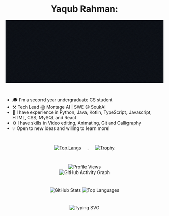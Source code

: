 <h1 align="center"> <strong>Yaqub Rahman:</strong> </h1> 
<div align="center"> 
  <img src="https://github.com/YaqubRahman/YaqubRahman/blob/main/GithubYaqub3.gif" alt="Hello, I am Yaqub Rahman"> 
</div>

# 
 - 🎓 I'm a second year undergraduate CS student
 - ⚒️ Tech Lead @ Montage AI | SWE @ SoukAI
 - 📜 I have experience in Python, Java, Kotlin, TypeScript, Javascript, HTML, CSS, MySQL and React 
 - ⚙️ I have skills in Video editing, Animating, Git and Calligraphy
 - 💡 Open to new ideas and willing to learn more!
#

<div align="center" style="padding: 4px;"> 
  <a href="https://github.com/anuraghazra/github-readme-stats"> 
    <img src="https://github-readme-stats.vercel.app/api/top-langs/?username=YaqubRahman&amp;layout=compact&amp;theme=blue_navy" alt="Top Langs" style="margin-right: 20px;"> 
  </a> 
  <a href="https://github.com/ryo-ma/github-profile-trophy"> 
    <img src="https://github-profile-trophy.vercel.app/?username=YaqubRahman&amp;theme=tokyonight&no-bg=true&amp;column=3&amp;row=2&amp;exclude=Stars,Issues,PullRequest" alt="Trophy" style="margin-left: 20px;"> 
  </a> 
</div>

#
<div align="center">
  <img src="https://komarev.com/ghpvc/?username=YaqubRahman&amp;color=blue" alt="Profile Views">
</div>





<div align="center">
  <img src="https://github-readme-activity-graph.cyclic.app/graph?username=YaqubRahman&theme=tokyo-night&hide_border=true" alt="GitHub Activity Graph" />
</div>

#

<div align="center">
  <img src="https://github-readme-stats.vercel.app/api?username=YaqubRahman&show_icons=true&theme=tokyonight&hide_border=true" alt="GitHub Stats" />
  <img src="https://github-readme-stats.vercel.app/api/top-langs/?username=YaqubRahman&layout=compact&theme=tokyonight&hide_border=true" alt="Top Languages" />
</div>

#

<div align="center">
  <img src="https://readme-typing-svg.demolab.com?font=Fira+Code&size=22&pause=1000&color=00F7FF&center=true&vCenter=true&width=435&lines=Tech+lead+with+creative+vision.;Mentor,+builder,+debugger.;Designing+intuitive+AI+tools.;Shipping+with+clarity+and+impact." alt="Typing SVG" />
</div>
